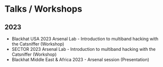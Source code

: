 # Talks / Workshops

## 2023
* Blackhat USA 2023 Arsenal Lab - Introduction to multiband hacking with the Catsniffer (Workshop)
* SECTOR 2023 Arsenal Lab - Introduction to multiband hacking with the Catsniffer (Workshop)
* Blackhat Middle East & Africa 2023 - Arsenal session (Presentation)
